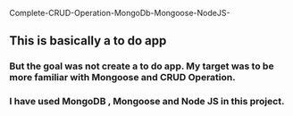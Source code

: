 Complete-CRUD-Operation-MongoDb-Mongoose-NodeJS-

## This is basically a to do app 
### But the goal was not create a to do app. My target was to be more familiar with Mongoose and CRUD Operation.
### I have used MongoDB , Mongoose and Node JS in this project.
